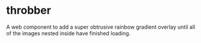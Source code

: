 # throbber

A web component to add a super obtrusive rainbow gradient overlay until all of the images nested inside have finished loading.